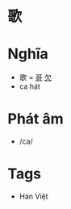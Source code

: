 # 歌

# Nghĩa
* 歌 = [哥](哥.md) [欠](欠.md)
* ca hát

# Phát âm
* /ca/

# Tags
* Hán Việt

<script>window.HANZI_FIELD='歌';</script>
